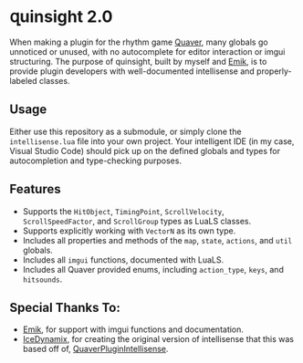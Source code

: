 # զuinsight 2.0

When making a plugin for the rhythm game [Quaver](https://github.com/Quaver/Quaver), many globals go unnoticed or unused, with no autocomplete for editor interaction or imgui structuring. The purpose of quinsight, built by myself and [Emik](https://github.com/Emik03), is to provide plugin developers with well-documented intellisense and properly-labeled classes.

## Usage

Either use this repository as a submodule, or simply clone the `intellisense.lua` file into your own project. Your intelligent IDE (in my case, Visual Studio Code) should pick up on the defined globals and types for autocompletion and type-checking purposes.

## Features
- Supports the `HitObject`, `TimingPoint`, `ScrollVelocity`, `ScrollSpeedFactor`, and `ScrollGroup` types as LuaLS classes.
- Supports explicitly working with `VectorN` as its own type.
- Includes all properties and methods of the `map`, `state`, `actions`, and `util` globals.
- Includes all `imgui` functions, documented with LuaLS.
- Includes all Quaver provided enums, including `action_type`, `keys`, and `hitsounds`.

## Special Thanks To:
- [Emik](https://github.com/Emik03), for support with imgui functions and documentation.
- [IceDynamix](https://github.com/IceDynamix), for creating the original version of intellisense that this was based off of, [QuaverPluginIntellisense](https://github.com/IceDynamix/QuaverPluginIntellisense).
